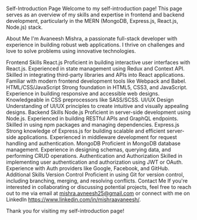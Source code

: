 Self-Introduction Page
Welcome to my self-introduction page! This page serves as an overview of my skills and expertise in frontend and backend development, particularly in the MERN (MongoDB, Express.js, React.js, Node.js) stack.

About Me
I'm Avaneesh Mishra, a passionate full-stack developer with experience in building robust web applications. I thrive on challenges and love to solve problems using innovative technologies.

Frontend Skills
React.js
Proficient in building interactive user interfaces with React.js.
Experienced in state management using Redux and Context API.
Skilled in integrating third-party libraries and APIs into React applications.
Familiar with modern frontend development tools like Webpack and Babel.
HTML/CSS/JavaScript
Strong foundation in HTML5, CSS3, and JavaScript.
Experience in building responsive and accessible web designs.
Knowledgeable in CSS preprocessors like SASS/SCSS.
UI/UX Design
Understanding of UI/UX principles to create intuitive and visually appealing designs.
Backend Skills
Node.js
Proficient in server-side development using Node.js.
Experienced in building RESTful APIs and GraphQL endpoints.
Skilled in using npm packages and managing dependencies.
Express.js
Strong knowledge of Express.js for building scalable and efficient server-side applications.
Experienced in middleware development for request handling and authentication.
MongoDB
Proficient in MongoDB database management.
Experience in designing schemas, querying data, and performing CRUD operations.
Authentication and Authorization
Skilled in implementing user authentication and authorization using JWT or OAuth.
Experience with Auth providers like Google, Facebook, and GitHub.
Additional Skills
Version Control
Proficient in using Git for version control, including branching, merging, and resolving conflicts.
Contact Me
If you're interested in collaborating or discussing potential projects, feel free to reach out to me via email at mishra.avneesh25@gmail.com or connect with me on LinkedIn https://www.linkedin.com/in/mishraavaneesh/.

Thank you for visiting my self-introduction page!
